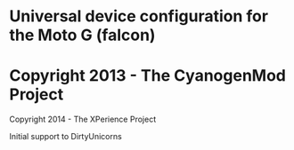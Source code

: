 Universal device configuration for the Moto G (falcon)
===============================

Copyright 2013 - The CyanogenMod Project    
=====================================
Copyright 2014 - The XPerience Project

Initial support to DirtyUnicorns
